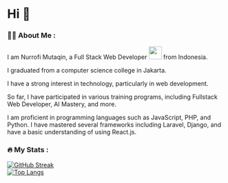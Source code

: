 <h1>Hi 👋</h1> 


### :man_technologist: About Me :
I am Nurrofi Mutaqin, a Full Stack Web Developer <img src="https://media.giphy.com/media/WUlplcMpOCEmTGBtBW/giphy.gif" width="30"> from Indonesia. 
<p>I graduated from a computer science college in Jakarta.</p>
<p>I have a strong interest in technology, particularly in web development.</p>
<p>So far, I have participated in various training programs, including Fullstack Web Developer, AI Mastery, and more.</p>
<p>I am proficient in programming languages such as JavaScript, PHP, and Python. I have mastered several frameworks including Laravel, Django, and have a basic understanding of using React.js.</p>

### :fire: My Stats :
[![GitHub Streak](https://github-readme-streak-stats.herokuapp.com?user=Nurrofimutaqin&theme=github-dark-dimmed&border_radius=5.6&date_format=j%20M%5B%20Y%5D)](https://git.io/streak-stats)
<br/>
[![Top Langs](https://github-readme-stats.vercel.app/api/top-langs/?username=Nurrofimutaqin&layout=compact&theme=vision-friendly-dark)](https://github.com/Nurrofimutaqin/github-readme-stats)
<!--
**Nurrofimutaqin/Nurrofimutaqin** is a ✨ _special_ ✨ repository because its `README.md` (this file) appears on your GitHub profile.

Here are some ideas to get you started:

- 🔭 I’m currently working on ...
- 🌱 I’m currently learning ...
- 👯 I’m looking to collaborate on ...
- 🤔 I’m looking for help with ...
- 💬 Ask me about ...
- 📫 How to reach me: ...
- 😄 Pronouns: ...
- ⚡ Fun fact: ...
-->
